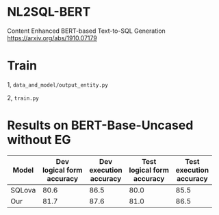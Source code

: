 # NL2SQL-BERT

Content Enhanced BERT-based Text-to-SQL Generation https://arxiv.org/abs/1910.07179

# Train

1, `data_and_model/output_entity.py`

2, `train.py`

# Results on BERT-Base-Uncased without EG
| **Model**   | Dev <br />logical form <br />accuracy | Dev<br />execution<br/> accuracy | Test<br /> logical form<br /> accuracy | Test<br /> execution<br /> accuracy |
| ----------- | ------------------------------------- | -------------------------------- | -------------------------------------- | ----------------------------------- |
| SQLova    | 80.6                      | 86.5                  | 80.0                        | 85.5                   |
| Our | 81.7                      | 87.6                | 81.0                      | 86.5 
